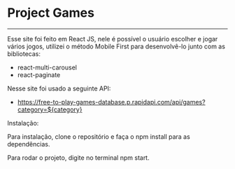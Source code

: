 
# Project Games
__________________________________

Esse site foi feito em React JS, nele é possível o usuário escolher e jogar vários jogos, utilizei o método Mobile First para desenvolvê-lo junto com as bibliotecas:

- react-multi-carousel
- react-paginate

Nesse site foi usado a seguinte API:
- https://free-to-play-games-database.p.rapidapi.com/api/games?category=${category}

Instalação:

Para instalação, clone o repositório e faça o npm install para as dependências. <br>

Para rodar o projeto, digite no terminal npm start.